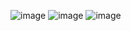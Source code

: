 ![image](https://github.com/jainampatel-28/vehicle-sharing-system/assets/102623530/9cbf5248-e825-4638-9982-6d05a92f084d)
![image](https://github.com/jainampatel-28/vehicle-sharing-system/assets/102623530/437faae0-19a7-467d-8dfb-c3138f29c5e0)
![image](https://github.com/jainampatel-28/vehicle-sharing-system/assets/102623530/d0e193dd-2bf5-4dea-a0c8-e4a3de62de6c)
